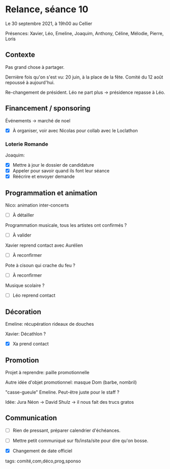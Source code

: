 # Relance, séance 10

Le 30 septembre 2021, à 19h00 au Cellier

Présences: Xavier, Léo, Emeline, Joaquim, Anthony, Céline, Mélodie, Pierre, Loris

## Contexte

Pas grand chose à partager.

Dernière fois qu'on s'est vu: 20 juin, à la place de la fête.
Comité du 12 août repoussé à aujourd'hui.

Re-changement de président. Léo ne part plus -> présidence repasse à Léo.

## Financement / sponsoring

Événements -> marché de noel

- [x] À organiser, voir avec Nicolas pour collab avec le Loclathon

### Loterie Romande

Joaquim:

- [x] Mettre à jour le dossier de candidature
- [x] Appeler pour savoir quand ils font leur séance
- [x] Réécrire et envoyer demande

## Programmation et animation

Nico: animation inter-concerts

- [ ] À détailler

Programmation musicale, tous les artistes ont confirmés ?

- [ ] À valider

Xavier reprend contact avec Aurélien

- [ ] À reconfirmer

Pote à cisoun qui crache du feu ?

- [ ] À reconfirmer

Musique scolaire ?

- [ ] Léo reprend contact

## Décoration

Emeline: récupération rideaux de douches

Xavier: Décathlon ?

- [x] Xa prend contact

## Promotion

Projet à reprendre: paille promotionnelle

Autre idée d'objet promotionnel: masque Dom (barbe, nombril)

"casse-gueule" Emeline.
Peut-être juste pour le staff ?

Idée: Jura Néon -> David Shulz -> il nous fait des trucs gratos

## Communication

- [ ] Rien de pressant, préparer calendrier d'échéances.

- [ ] Mettre petit communiqué sur fb/insta/site pour dire qu'on bosse.

- [x] Changement de date officiel





tags: comité,com,déco,prog,sponso
